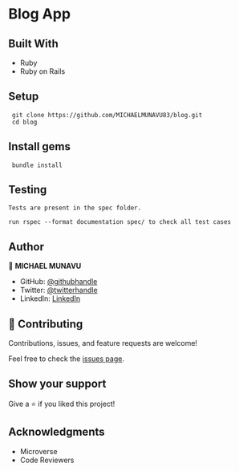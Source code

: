 # Blog App

## Built With

- Ruby
- Ruby on Rails

## Setup

```
 git clone https://github.com/MICHAELMUNAVU83/blog.git
 cd blog
```
## Install gems

```
 bundle install
```
## Testing
```
Tests are present in the spec folder.

run rspec --format documentation spec/ to check all test cases
```

## Author

👤 **MICHAEL MUNAVU**

- GitHub: [@githubhandle](https://github.com/MICHAELMUNAVU83)
- Twitter: [@twitterhandle](https://twitter.com/MunavuMichael)
- LinkedIn: [LinkedIn](https://www.linkedin.com/in/michael-munavu-78703a218/)

## 🤝 Contributing

Contributions, issues, and feature requests are welcome!

Feel free to check the [issues page](../../issues/).

## Show your support

Give a ⭐️ if you liked this project!

## Acknowledgments

- Microverse
- Code Reviewers
